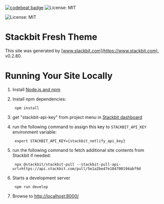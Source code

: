 [![codebeat badge](https://codebeat.co/badges/75f9430c-aa10-4988-a6c3-9002d270cf2e)](https://codebeat.co/projects/github-com-edwinnduti-dev-to-static-site-master) ![License: MIT](https://img.shields.io/badge/Blog-Personal-blue.svg)

![License: MIT](https://img.shields.io/badge/Site%20name-edwinnduti.com-red.svg)
# Stackbit Fresh Theme

This site was generated by [www.stackbit.com](https://www.stackbit.com), v0.2.80.

# Running Your Site Locally

1. Install [Node.js and npm](https://nodejs.org/en/)

1. Install npm dependencies:

        npm install

1. get "stackbit-api-key" from project menu in [Stackbit dashboard](https://app.stackbit.com/dashboard)

1. run the following command to assign this key to `STACKBIT_API_KEY` environment variable:

        export STACKBIT_API_KEY={stackbit_netlify_api_key}

1. run the following command to fetch additional site contents from Stackbit if needed:

        npx @stackbit/stackbit-pull --stackbit-pull-api-url=https://api.stackbit.com/pull/5e1a2be47e184700194abf9d

1. Starts a development server

        npm run develop

1. Browse to [http://localhost:8000/](http://localhost:8000/)
